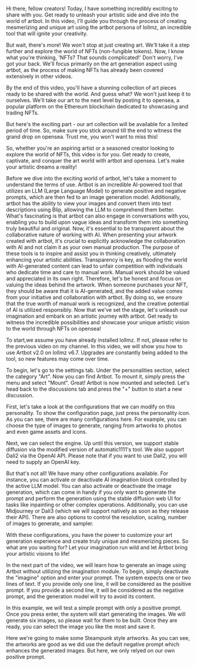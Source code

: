 Hi there, fellow creators! Today, I have something incredibly exciting to share with you. Get ready to unleash your artistic side and dive into the world of artbot. In this video, I'll guide you through the process of creating mesmerizing and unique art using the artbot persona of lollmz, an incredible tool that will ignite your creativity.

But wait, there's more! We won't stop at just creating art. We'll take it a step further and explore the world of NFTs (non-fungible tokens). Now, I know what you're thinking, 'NFTs? That sounds complicated!' Don't worry, I've got your back. We'll focus primarily on the art generation aspect using artbot, as the process of making NFTs has already been covered extensively in other videos.

By the end of this video, you'll have a stunning collection of art pieces ready to be shared with the world. And guess what? We won't just keep it to ourselves. We'll take our art to the next level by posting it to opensea, a popular platform on the Ethereum blockchain dedicated to showcasing and trading NFTs.

But here's the exciting part - our art collection will be available for a limited period of time. So, make sure you stick around till the end to witness the grand drop on opensea. Trust me, you won't want to miss this!

So, whether you're an aspiring artist or a seasoned creator looking to explore the world of NFTs, this video is for you. Get ready to create, captivate, and conquer the art world with artbot and opensea. Let's make your artistic dreams a reality!


Before we dive into the exciting world of artbot, let's take a moment to understand the terms of use. Artbot is an incredible AI-powered tool that utilizes an LLM (Large Language Model) to generate positive and negative prompts, which are then fed to an image generation model. Additionally, artbot has the ability to view your images and convert them into text descriptions using Blip, allowing the LLM to comprehend them better. What's fascinating is that artbot can also engage in conversations with you, enabling you to build upon vague ideas and transform them into something truly beautiful and original.
Now, it's essential to be transparent about the collaborative nature of working with AI. When presenting your artwork created with artbot, it's crucial to explicitly acknowledge the collaboration with AI and not claim it as your own manual production. The purpose of these tools is to inspire and assist you in thinking creatively, ultimately enhancing your artistic abilities. Transparency is key, as flooding the world with AI-generated content can lead to unfair competition with individuals who dedicate time and care to manual work. Manual work should be valued and appreciated in its own right.
Therefore, let's be honest and focus on valuing the ideas behind the artwork. When someone purchases your NFT, they should be aware that it is AI-generated, and the added value comes from your initiative and collaboration with artbot. By doing so, we ensure that the true worth of manual work is recognized, and the creative potential of AI is utilized responsibly.
Now that we've set the stage, let's unleash our imagination and embark on an artistic journey with artbot. Get ready to witness the incredible possibilities and showcase your unique artistic vision to the world through NFTs on opensea!








To start,we assume you have already installed lollmz. If not, please refer to the previous video on my channel. In this video, we will show you how to use Artbot v2.0 on lollmz v6.7. Upgrades are constantly being added to the tool, so new features may come over time.

To begin, let's go to the settings tab. Under the personalities section, select the category "Art". Now you can find Artbot. To mount it, simply press the menu and select "Mount". Great! Artbot is now mounted and selected. Let's head back to the discussions tab and press the "+" button to start a new discussion.

First, let's take a look at the configurations that we can modify on this personality. To show the configuration page, just press the personality icon. As you can see, there are many configurations here. For example, you can choose the type of images to generate, ranging from artworks to photos and even game assets and icons.

Next, we can select the engine. Up until this version, we support stable diffusion via the modified version of automatic1111's tool. We also support Dali2 via the OpenAI API. Please note that if you want to use Dali2, you will need to supply an OpenAI key.

But that's not all! We have many other configurations available. For instance, you can activate or deactivate AI imagination block controlled by the active LLM model. You can also activate or deactivate the image generation, which can come in handy if you only want to generate the prompt and perform the generation using the stable diffusion web UI for tasks like inpainting or other complex operations. Additionally, you can use Midjourney or Dali3 (which we will support natively as soon as they release their API). There are also options to control the resolution, scaling, number of images to generate, and sampler.

With these configurations, you have the power to customize your art generation experience and create truly unique and mesmerizing pieces. So what are you waiting for? Let your imagination run wild and let Artbot bring your artistic visions to life!

In the next part of the video, we will learn how to generate an image using Artbot without utilizing the imagination module. To begin, simply deactivate the "imagine" option and enter your prompt. The system expects one or two lines of text. If you provide only one line, it will be considered as the positive prompt. If you provide a second line, it will be considered as the negative prompt, and the generation model will try to avoid its content.

In this example, we will test a simple prompt with only a positive prompt. Once you press enter, the system will start generating the images. We will generate six images, so please wait for them to be built. Once they are ready, you can select the image you like the most and save it.

Here we're going to make some Steampunk style artworks. As you can see, the artworks are good as we did use the default negative prompt which enhances the generated images. But here, we only relyed on our own positive prompt.